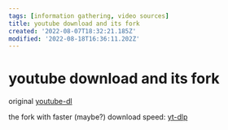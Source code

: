 ```yaml
---
tags: [information gathering, video sources]
title: youtube download and its fork
created: '2022-08-07T18:32:21.185Z'
modified: '2022-08-18T16:36:11.202Z'
---
```


# youtube download and its fork

original [youtube-dl](https://github.com/ytdl-org/youtube-dl)

the fork with faster (maybe?) download speed: [yt-dlp](https://github.com/yt-dlp/yt-dlp)
